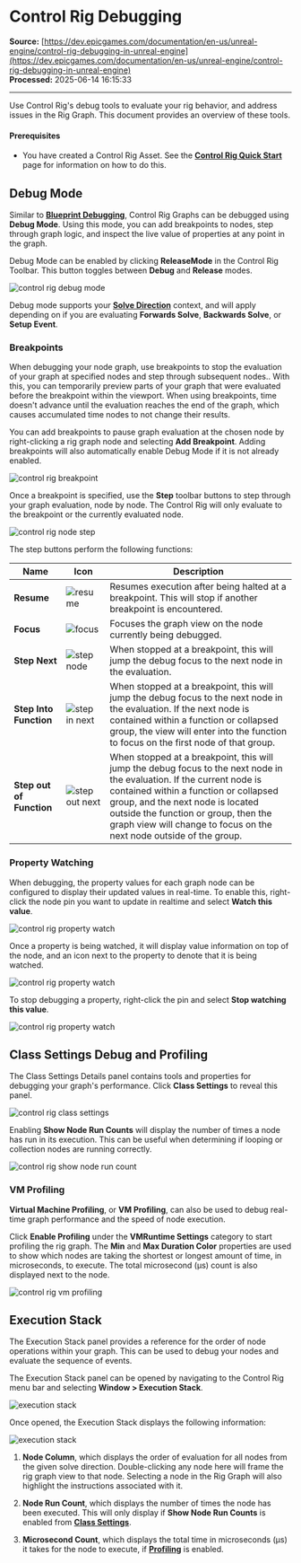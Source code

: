 # Control Rig Debugging

**Source:** [https://dev.epicgames.com/documentation/en-us/unreal-engine/control-rig-debugging-in-unreal-engine](https://dev.epicgames.com/documentation/en-us/unreal-engine/control-rig-debugging-in-unreal-engine)  
**Processed:** 2025-06-14 16:15:33

---

Use Control Rig's debug tools to evaluate your rig behavior, and address issues in the Rig Graph. This document provides an overview of these tools.

#### Prerequisites

-   You have created a Control Rig Asset. See the **[Control Rig Quick Start](/documentation/en-us/unreal-engine/how-to-create-control-rigs-in-unreal-engine)** page for information on how to do this.

## Debug Mode

Similar to **[Blueprint Debugging](/documentation/en-us/unreal-engine/blueprint-debugging-example-in-unreal-engine)**, Control Rig Graphs can be debugged using **Debug Mode**. Using this mode, you can add breakpoints to nodes, step through graph logic, and inspect the live value of properties at any point in the graph.

Debug Mode can be enabled by clicking **ReleaseMode** in the Control Rig Toolbar. This button toggles between **Debug** and **Release** modes.

![control rig debug mode](https://d1iv7db44yhgxn.cloudfront.net/documentation/images/f6ef1084-a083-49a8-a8a8-f5f15176ce8e/debug1.png)

Debug mode supports your **[Solve Direction](/documentation/en-us/unreal-engine/control-rig-forwards-solve-and-backwards-solve-in-unreal-engine)** context, and will apply depending on if you are evaluating **Forwards Solve**, **Backwards Solve**, or **Setup Event**.

### Breakpoints

When debugging your node graph, use breakpoints to stop the evaluation of your graph at specified nodes and step through subsequent nodes.. With this, you can temporarily preview parts of your graph that were evaluated before the breakpoint within the viewport. When using breakpoints, time doesn't advance until the evaluation reaches the end of the graph, which causes accumulated time nodes to not change their results.

You can add breakpoints to pause graph evaluation at the chosen node by right-clicking a rig graph node and selecting **Add Breakpoint**. Adding breakpoints will also automatically enable Debug Mode if it is not already enabled.

![control rig breakpoint](https://d1iv7db44yhgxn.cloudfront.net/documentation/images/a1884a32-014c-4416-944d-e3a204e38ed2/breakpoint.png)

Once a breakpoint is specified, use the **Step** toolbar buttons to step through your graph evaluation, node by node. The Control Rig will only evaluate to the breakpoint or the currently evaluated node.

![control rig node step](https://d1iv7db44yhgxn.cloudfront.net/documentation/images/b6580e56-863f-46fe-a0a6-1c89e664e765/stepping.gif)

The step buttons perform the following functions:

| Name | Icon | Description |
| --- | --- | --- |
| **Resume** | ![resume](https://d1iv7db44yhgxn.cloudfront.net/documentation/images/284dfbe7-e8b5-42b9-a308-12cbd8578f02/iconplay.png) | Resumes execution after being halted at a breakpoint. This will stop if another breakpoint is encountered. |
| **Focus** | ![focus](https://d1iv7db44yhgxn.cloudfront.net/documentation/images/0fe52334-3460-4fb3-be9f-bbc7a9b1f07a/iconnavigate.png) | Focuses the graph view on the node currently being debugged. |
| **Step Next** | ![step node](https://d1iv7db44yhgxn.cloudfront.net/documentation/images/60217821-2d38-48aa-ae10-698e1142d6ce/iconstep.png) | When stopped at a breakpoint, this will jump the debug focus to the next node in the evaluation. |
| **Step Into Function** | ![step in next](https://d1iv7db44yhgxn.cloudfront.net/documentation/images/4c477e28-aab8-4e98-bbf4-ea64b26dc47e/iconstepin.png) | When stopped at a breakpoint, this will jump the debug focus to the next node in the evaluation. If the next node is contained within a function or collapsed group, the view will enter into the function to focus on the first node of that group. |
| **Step out of Function** | ![step out next](https://d1iv7db44yhgxn.cloudfront.net/documentation/images/d88e1e97-e1f8-4663-acb5-3553f4b658b9/iconstepout.png) | When stopped at a breakpoint, this will jump the debug focus to the next node in the evaluation. If the current node is contained within a function or collapsed group, and the next node is located outside the function or group, then the graph view will change to focus on the next node outside of the group. |

### Property Watching

When debugging, the property values for each graph node can be configured to display their updated values in real-time. To enable this, right-click the node pin you want to update in realtime and select **Watch this value**.

![control rig property watch](https://d1iv7db44yhgxn.cloudfront.net/documentation/images/2ba2f5e3-02b3-46f8-b945-d857ebf364ce/watch1.png)

Once a property is being watched, it will display value information on top of the node, and an icon next to the property to denote that it is being watched.

![control rig property watch](https://d1iv7db44yhgxn.cloudfront.net/documentation/images/45c11e54-b57e-40b7-82bd-b5e2f6783e69/watch2.png)

To stop debugging a property, right-click the pin and select **Stop watching this value**.

![control rig property watch](https://d1iv7db44yhgxn.cloudfront.net/documentation/images/0434acde-01ec-494d-8b56-046b6af5cfdf/watch3.png)

## Class Settings Debug and Profiling

The Class Settings Details panel contains tools and properties for debugging your graph's performance. Click **Class Settings** to reveal this panel.

![control rig class settings](https://d1iv7db44yhgxn.cloudfront.net/documentation/images/af6b6316-87e1-4d4d-af0e-6d438f9e0fc2/classsettings.png)

Enabling **Show Node Run Counts** will display the number of times a node has run in its execution. This can be useful when determining if looping or collection nodes are running correctly.

![control rig show node run count](https://d1iv7db44yhgxn.cloudfront.net/documentation/images/a0fa956a-f3a9-4d93-86aa-d669b786b238/showcount.png)

### VM Profiling

**Virtual Machine Profiling**, or **VM Profiling**, can also be used to debug real-time graph performance and the speed of node execution.

Click **Enable Profiling** under the **VMRuntime Settings** category to start profiling the rig graph. The **Min** and **Max Duration Color** properties are used to show which nodes are taking the shortest or longest amount of time, in microseconds, to execute. The total microsecond (μs) count is also displayed next to the node.

![control rig vm profiling](https://d1iv7db44yhgxn.cloudfront.net/documentation/images/ad1248ca-f80e-451a-afba-1beefd4a827f/profiling.png)

## Execution Stack

The Execution Stack panel provides a reference for the order of node operations within your graph. This can be used to debug your nodes and evaluate the sequence of events.

The Execution Stack panel can be opened by navigating to the Control Rig menu bar and selecting **Window > Execution Stack**.

![execution stack](https://d1iv7db44yhgxn.cloudfront.net/documentation/images/f4898b49-ec15-4fe6-888b-485b3d2cc804/execution1.png)

Once opened, the Execution Stack displays the following information:

![execution stack](https://d1iv7db44yhgxn.cloudfront.net/documentation/images/4d7846f7-86fc-4b75-8499-0f8ba9b45670/execution2.png)

1.  **Node Column**, which displays the order of evaluation for all nodes from the given solve direction. Double-clicking any node here will frame the rig graph view to that node. Selecting a node in the Rig Graph will also highlight the instructions associated with it.
    
2.  **Node Run Count**, which displays the number of times the node has been executed. This will only display if **Show Node Run Counts** is enabled from [**Class Settings**](/documentation/en-us/unreal-engine/control-rig-debugging-in-unreal-engine#classsettingsdebugandprofiling).
    
3.  **Microsecond Count**, which displays the total time in microseconds (μs) it takes for the node to execute, if [**Profiling**](/documentation/en-us/unreal-engine/control-rig-debugging-in-unreal-engine#vmprofiling) is enabled.